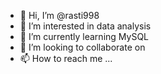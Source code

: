 - 👋 Hi, I’m @rasti998
- 👀 I’m interested in data analysis
- 🌱 I’m currently learning MySQL
- 💞️ I’m looking to collaborate on
- 📫 How to reach me ...

<!---
rasti998/rasti998 is a ✨ special ✨ repository because its `README.md` (this file) appears on your GitHub profile.
You can click the Preview link to take a look at your changes.
--->

